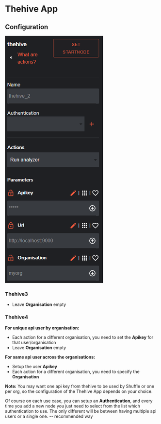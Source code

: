 # Thehive App

## Configuration

![conf](conf.png)

### Thehive3
- Leave **Organisation** empty

### Thehive4 

**For unique api user by organisation:**
- Each action for a different organisation, you need to set the **Apikey** for that user/organisation
- Leave **Organisation** empty

**For same api user across the organisations:**
- Setup the user **Apikey**
- Each action for a different organisation, you need to specify the **Organisation**

**Note:** You may want one api key from thehive to be used by Shuffle or one per org, so the configuration of the Thehive App depends on your choice. 

Of course on each use case, you can setup an **Authentication**, and every time you add a new node you just need to select from the list which authentication to use. The only different will be between having multiple api users or a single one. -- recommended way
